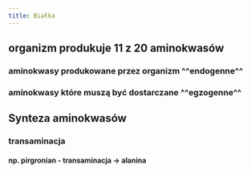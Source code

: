 ```yaml
---
title: Białka
---
```


## organizm produkuje **11 z 20** aminokwasów
### aminokwasy produkowane przez organizm ^^endogenne^^
### aminokwasy które muszą być dostarczane ^^egzogenne^^
## Synteza aminokwasów
### transaminacja
#### np. pirgronian - transaminacja -> alanina
